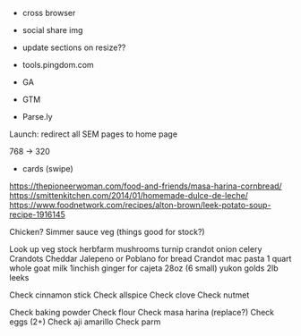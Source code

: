 - cross browser



- social share img
- update sections on resize??
- tools.pingdom.com
- GA
- GTM
- Parse.ly


Launch:
redirect all SEM pages to home page

768 -> 320
- cards (swipe)












https://thepioneerwoman.com/food-and-friends/masa-harina-cornbread/
https://smittenkitchen.com/2014/01/homemade-dulce-de-leche/
https://www.foodnetwork.com/recipes/alton-brown/leek-potato-soup-recipe-1916145

Chicken?
Simmer sauce veg (things good for stock?)

Look up veg stock herbfarm
	mushrooms
	turnip
	crandot
	onion
	celery
Crandots
Cheddar
Jalepeno or Poblano for bread
Crandot mac pasta
1 quart whole goat milk
1inchish ginger for cajeta
28oz (6 small) yukon golds
2lb leeks

Check cinnamon stick
Check allspice
Check clove
Check nutmet


Check baking powder 
Check flour
Check masa harina (replace?)
Check eggs (2+)
Check aji amarillo
Check parm
